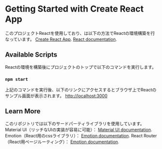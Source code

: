 # Getting Started with Create React App

このプロジェクトReactを使用しており、は以下の方法でReactの環境構築を行なっています。
[Create React App](https://github.com/facebook/create-react-app).
[React documentation](https://reactjs.org/).

## Available Scripts

Reactの環境を構築後にプロジェクトのトップで以下のコマンドを実行します。

### `npm start`

上記のコマンドを実行後、以下のリンクにアクセスするとブラウザ上でReactのサンプル画面が表示されます。
[http://localhost:3000](http://localhost:3000)

## Learn More

このリポジトリでは以下のサードパーティライブラリを使用しています。
Material UI（リッチなUIの実装が容易に可能）： [Material UI documentation](https://mui.com/material-ui/).
Emotion（React用のcssライブラリ）： [Emotion documentation](https://emotion.sh/docs/introduction).
React Router（React用ページルーティング）： [Emotion documentation](https://reactrouter.com/en/main).
